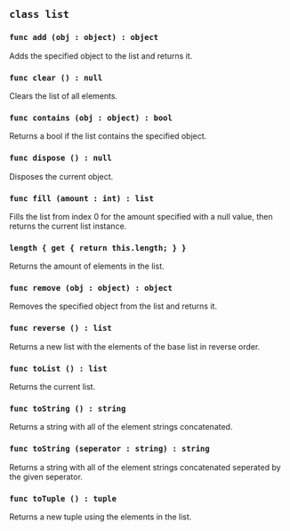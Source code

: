## ```class list```

### ```func add (obj : object) : object```
Adds the specified object to the list and returns it.

### ```func clear () : null```
Clears the list of all elements.

### ```func contains (obj : object) : bool```
Returns a bool if the list contains the specified object.

### ```func dispose () : null```
Disposes the current object.

### ```func fill (amount : int) : list```
Fills the list from index 0 for the amount specified with a null value, then
returns the current list instance.

### ```length { get { return this.length; } }```
Returns the amount of elements in the list.

### ```func remove (obj : object) : object```
Removes the specified object from the list and returns it.

### ```func reverse () : list```
Returns a new list with the elements of the base list in reverse order.

### ```func toList () : list```
Returns the current list.

### ```func toString () : string```
Returns a string with all of the element strings concatenated.
### ```func toString (seperator : string) : string```
Returns a string with all of the element strings concatenated seperated by the given seperator.

### ```func toTuple () : tuple```
Returns a new tuple using the elements in the list.
